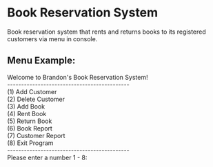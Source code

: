 # Book Reservation System

Book reservation system that rents and returns books to its registered customers via menu in console.

## Menu Example:
Welcome to Brandon's Book Reservation System! <br>
-------------------------------------------- <br>
(1) Add Customer <br>
(2) Delete Customer <br>
(3) Add Book <br>
(4) Rent Book <br>
(5) Return Book <br>
(6) Book Report <br>
(7) Customer Report <br>
(8) Exit Program <br>
-------------------------------------------- <br>
Please enter a number 1 - 8: 
